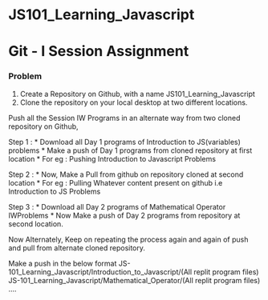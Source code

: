 # JS101_Learning_Javascript
# Git - I Session Assignment

### Problem

1. Create a Repository on Github, with a name JS101_Learning_Javascript
2. Clone the repository on your local desktop at two different locations.

Push all the Session IW Programs in an alternate way from two cloned
repository on Github, 


Step 1 : * Download all Day 1 programs of Introduction to JS(variables) problems
				 * Make a push of Day 1 programs from cloned repository at first location
				 * For eg : Pushing Introduction to Javascript Problems

Step 2 : * Now, Make a Pull from github on repository cloned at second location 
         * For eg : Pulling Whatever content present on github i.e Introduction to JS Problems

Step 3 : * Download all Day 2 programs of Mathematical Operator IWProblems
				 * Now Make a push of Day 2 programs from repository at second location.
         
         
Now Alternately, Keep on repeating the process again and again of push and pull
from alternate cloned repository.


Make a push in the below format
JS-101_Learning_Javascript/Introduction_to_Javascript/(All replit program files)
JS-101_Learning_Javascript/Mathematical_Operator/(All replit program files)
....
